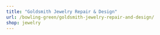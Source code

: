 ```yaml
---
title: "Goldsmith Jewelry Repair & Design"
url: /bowling-green/goldsmith-jewelry-repair-and-design/
shop: jewelry
---
```

